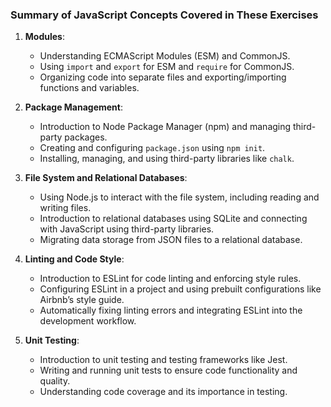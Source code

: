 ### Summary of JavaScript Concepts Covered in These Exercises

1. **Modules**:
    
    - Understanding ECMAScript Modules (ESM) and CommonJS.
    - Using `import` and `export` for ESM and `require` for CommonJS.
    - Organizing code into separate files and exporting/importing functions and variables.
2. **Package Management**:
    
    - Introduction to Node Package Manager (npm) and managing third-party packages.
    - Creating and configuring `package.json` using `npm init`.
    - Installing, managing, and using third-party libraries like `chalk`.
3. **File System and Relational Databases**:
    
    - Using Node.js to interact with the file system, including reading and writing files.
    - Introduction to relational databases using SQLite and connecting with JavaScript using third-party libraries.
    - Migrating data storage from JSON files to a relational database.
4. **Linting and Code Style**:
    
    - Introduction to ESLint for code linting and enforcing style rules.
    - Configuring ESLint in a project and using prebuilt configurations like Airbnb’s style guide.
    - Automatically fixing linting errors and integrating ESLint into the development workflow.
5. **Unit Testing**:
    
    - Introduction to unit testing and testing frameworks like Jest.
    - Writing and running unit tests to ensure code functionality and quality.
    - Understanding code coverage and its importance in testing.

